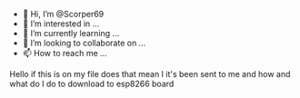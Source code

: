 - 👋 Hi, I’m @Scorper69
- 👀 I’m interested in ...
- 🌱 I’m currently learning ...
- 💞️ I’m looking to collaborate on ...
- 📫 How to reach me ...

<!---
Scorper69/Scorper69 is a ✨ special ✨ repository because its `README.md` (this file) appears on your GitHub profile.
You can click the Preview link to take a look at your changes.
--->
Hello if this is on my file does that mean I it's been sent to me and how and what do I do to download to esp8266 board 


